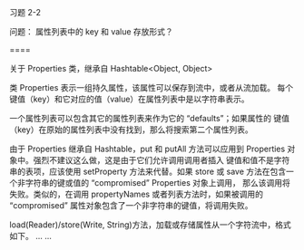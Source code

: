 习题 2-2

问题：
属性列表中的 key 和 value 存放形式？

====

关于 Properties 类，继承自 Hashtable<Object, Object>

类 Properties 表示一组持久属性，该属性可以保存到流中，或者从流加载。
每个键值（key）和它对应的值（value）在属性列表中是以字符串表示。

一个属性列表可以包含其它的属性列表来作为它的 “defaults”；如果属性的
键值（key）在原始的属性列表中没有找到，那么将搜索第二个属性列表。

由于 Properties 继承自 Hashtable，put 和 putAll 方法可以应用到
Properties 对象中。强烈不建议这么做，这是由于它们允许调用调用者插入
键值和值不是字符串的表项，应该使用 setProperty 方法来代替。如果 store
或 save 方法在包含一个非字符串的键或值的 “compromised”  Properties 对象上调用，
那么该调用将失败。类似的，在调用 propertyNames 或者列表方法时，如果被调用的
“compromised” 属性对象包含了一个非字符串的键值，将调用失败。

load(Reader)/store(Write, String)方法，加载或存储属性从一个字符流中，格式如下。
...	...

